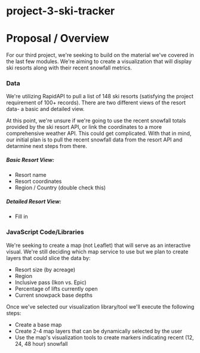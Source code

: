 # project-3-ski-tracker

# Proposal / Overview

For our third project, we're seeking to build on the material we've covered in the last few modules. We're aiming to create a visualization that will display ski resorts along with their recent snowfall metrics. 

### Data
We're utilizing RapidAPI to pull a list of 148 ski resorts (satisfying the project requirement of 100+ records). There are two different views of the resort data- a basic and detailed view. 

At this point, we're unsure if we're going to use the recent snowfall totals provided by the ski resort API, or link the coordinates to a more comprehensive weather API. This could get complicated.  With that in mind, our initial plan is to pull the recent snowfall data from the resort API and detarmine next steps from there. 

##### Basic Resort View:
- Resort name
- Resort coordinates
- Region / Country (double check this)

##### Detailed Resort View:
- Fill in

### JavaScript Code/Libraries

We're seeking to create a map (not Leaflet) that will serve as an interactive visual. We're still deciding which map service to use but we plan to create layers that could slice the data by:
- Resort size (by acreage)
- Region
- Inclusive pass (Ikon vs. Epic)
- Percentage of lifts currently open
- Current snowpack base depths

Once we've selected our visualization library/tool we'll execute the following steps:
- Create a base map
- Create 2-4 map layers that can be dynamically selected by the user
- Use the map's visualization tools to create markers indicating recent (12, 24, 48 hour) snowfall
